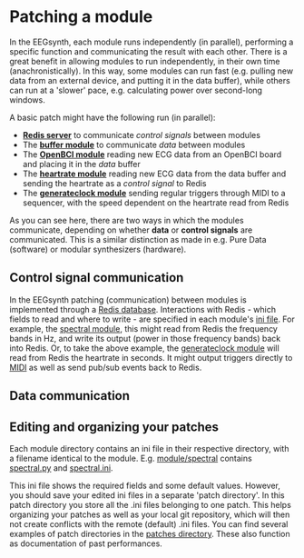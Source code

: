 # Patching a module

In the EEGsynth, each module runs independently (in parallel), performing a specific function 
and communicating the result with each other. There is 
a great benefit in allowing modules to run independently, in their own time (anachronistically). 
In this way, some modules can run fast (e.g. pulling new data from an external device, and putting
it in the data buffer), while others can run at a 'slower' pace, e.g. calculating power over second-long windows. 
 
A basic patch might have the following run (in parallel):
 * **[Redis server](redis.md)** to communicate _control signals_ between modules
 * The **[buffer module](buffer.md)** to communicate _data_ between modules
 * The **[OpenBCI module](../module/openbci2ft)** reading new ECG data from an OpenBCI board and placing it in the _data_ buffer
 * The **[heartrate module](../module/heartrate)** reading new ECG data from the data buffer and sending the heartrate as a _control signal_ 
 to Redis
 * The **[generateclock module](../module/generateclock)** sending regular triggers through MIDI to a sequencer, 
 with the speed dependent on the heartrate read from Redis 

As you can see here, there are two ways in which the modules communicate, depending on whether **data** or
**control signals** are communicated. This is a similar distinction as made in e.g. Pure Data (software) or modular 
synthesizers (hardware). 

## Control signal communication

In the EEGsynth patching (communication) between modules is implemented through 
a [Redis database](redis.md). Interactions with Redis - which fields to read and where to write - are specified 
in each module's [ini file](inifile.md). For example, the [spectral module](../module/spectral), this
might read from Redis the frequency bands in Hz, and write its output (power in those frequency bands)
back into Redis. Or, to take the above example, the [generateclock module](../module/generateclock)
will read from Redis the heartrate in seconds. It might output triggers directly to [MIDI](midi.md) 
as well as send pub/sub events back to Redis.  
  

## Data communication



## Editing and organizing your patches

Each module directory contains an ini file in their respective directory, with a filename identical 
to the module. E.g. [module/spectral](https://github.com/eegsynth/eegsynth/tree/master/module/spectral)
contains [spectral.py](https://github.com/eegsynth/eegsynth/tree/master/module/spectral/spectral.py) 
and [spectral.ini](https://github.com/eegsynth/eegsynth/tree/master/module/spectral/spectral.ini). 

This ini file shows the required fields and some default values. However, you should save your 
edited ini files in a separate 'patch directory'. In this patch directory you store all the .ini files 
belonging to one patch. This helps organizing your patches as well as your local git repository, 
which will then not create conflicts with the remote (default) .ini files.
You can find several examples of patch directories in the [patches directory](https://github.com/eegsynth/eegsynth/patches).
These also function as documentation of past performances. 
